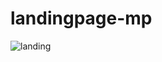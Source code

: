 # landingpage-mp
![landing](https://user-images.githubusercontent.com/31887816/189547167-da023495-436c-4d16-8190-d266b81a66a5.png)
